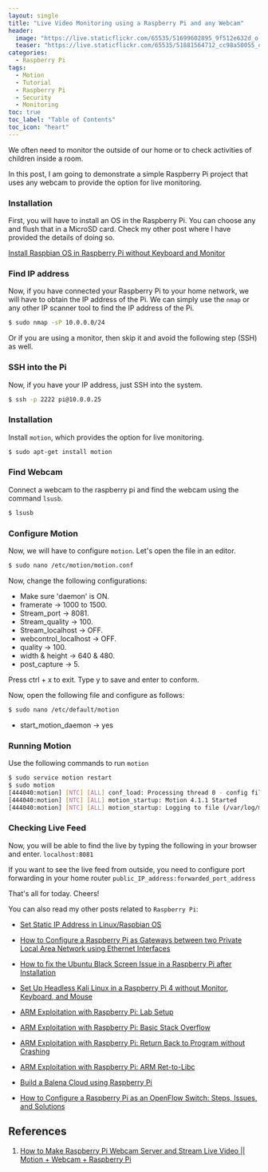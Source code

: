 ```yaml
---
layout: single
title: "Live Video Monitoring using a Raspberry Pi and any Webcam"
header:
  image: "https://live.staticflickr.com/65535/51699602895_9f512e632d_o.png"
  teaser: "https://live.staticflickr.com/65535/51881564712_cc98a50055_o.png"
categories:
  - Raspberry Pi
tags:
  - Motion
  - Tutorial
  - Raspberry Pi
  - Security
  - Monitoring
toc: true
toc_label: "Table of Contents"
toc_icon: "heart"
---
```



We often need to monitor the outside of our home or to check activities of children inside a room.

In this post, I am going to demonstrate a simple Raspberry Pi project that uses any webcam to provide the option for live monitoring.

### Installation
First, you will have to install an OS in the Raspberry Pi. You can choose any and flush that in a MicroSD card. Check my other post where I have provided the details of doing so.

[Install Raspbian OS in Raspberry Pi without Keyboard and Monitor](https://shantoroy.com/raspberry%20pi/install-raspbian-os-raspberry-pi-without-monitor-keyboard/)


### Find IP address
Now, if you have connected your Raspberry Pi to your home network, we will have to obtain the IP address of the Pi. We can simply use the `nmap` or any other IP scanner tool to find the IP address of the Pi. 


```bash
$ sudo nmap -sP 10.0.0.0/24
```

Or if you are using a monitor, then skip it and avoid the following step (SSH) as well.

### SSH into the Pi
Now, if you have your IP address, just SSH into the system.
```bash
$ ssh -p 2222 pi@10.0.0.25
```

### Installation
Install `motion`, which provides the option for live monitoring.
```bash
$ sudo apt-get install motion
```

### Find Webcam
Connect a webcam to the raspberry pi and find the webcam using the command `lsusb`.
```bash
$ lsusb
```

### Configure Motion
Now, we will have to configure `motion`. Let's open the file in an editor.
```bash
$ sudo nano /etc/motion/motion.conf
```

Now, change the following configurations:
* Make sure 'daemon' is ON.
* framerate $\rightarrow$ 1000 to 1500.
* Stream_port $\rightarrow$ 8081.
* Stream_quality $\rightarrow$ 100.
* Stream_localhost $\rightarrow$ OFF.
* webcontrol_localhost $\rightarrow$ OFF.
* quality $\rightarrow$ 100.
* width & height $\rightarrow$ 640 & 480.
* post_capture $\rightarrow$ 5.

Press ctrl + x to exit. Type y to save and enter to conform.

Now, open the following file and configure as follows:

```bash
$ sudo nano /etc/default/motion
```

* start_motion_daemon $\rightarrow$ yes

### Running Motion
Use the following commands to run `motion`
```bash
$ sudo service motion restart
$ sudo motion
[444040:motion] [NTC] [ALL] conf_load: Processing thread 0 - config file /etc/motion/motion.conf
[444040:motion] [NTC] [ALL] motion_startup: Motion 4.1.1 Started
[444040:motion] [NTC] [ALL] motion_startup: Logging to file (/var/log/motion/motion.log)
```

### Checking Live Feed
Now, you will be able to find the live by typing the following in your browser and enter.
`localhost:8081`

If you want to see the live feed from outside, you need to configure port forwarding in your home router
`public_IP_address:forwarded_port_address`


That's all for today. Cheers!


You can also read my other posts related to `Raspberry Pi`:

* [Set Static IP Address in Linux/Raspbian OS](https://shantoroy.com/linux/set-static-hostname-linux-mac-windows-raspbian/)

* [How to Configure a Raspberry Pi as Gateways between two Private Local Area Network using Ethernet Interfaces](https://shantoroy.com/raspberry%20pi/how-to-configure-raspberry-pi-as-gateway/)

* [How to fix the Ubuntu Black Screen Issue in a Raspberry Pi after Installation](https://shantoroy.com/ubuntu/ubuntu-HDMI-black-screen-issue-in-raspberry-pi/)


* [Set Up Headless Kali Linux in a Raspberry Pi 4 without Monitor, Keyboard, and Mouse](https://shantoroy.com/security/install-kali-linux-in-raspberry-pi-4/)

* [ARM Exploitation with Raspberry Pi: Lab Setup](https://shantoroy.com/security/ARM-exploitation-Raspberry-Pi-lab-setup/)

* [ARM Exploitation with Raspberry Pi: Basic Stack Overflow](https://shantoroy.com/security/ARM-exploitation-raspberry-pi-stack-overflow/)

* [ARM Exploitation with Raspberry Pi: Return Back to Program without Crashing](https://shantoroy.com/security/avoid-segmentation-fault-return-from-shellcode/)

* [ARM Exploitation with Raspberry Pi: ARM Ret-to-Libc](https://shantoroy.com/security/ret-to-libc-arm-exploitation-raspberry-pi/)

* [Build a Balena Cloud using Raspberry Pi](https://shantoroy.com/raspberry%20pi/balenaOS-install-raspberry-pi-balenacloud/)

-   [How to Configure a Raspberry Pi as an OpenFlow Switch: Steps, Issues, and Solutions](https://shantoroy.com/openflow/how-to-configure-raspberry-pi-as-open-flow-switch/)

## References
1. [How to Make Raspberry Pi Webcam Server and Stream Live Video || Motion + Webcam + Raspberry Pi](https://www.instructables.com/How-to-Make-Raspberry-Pi-Webcam-Server-and-Stream-/)
<!--stackedit_data:
eyJoaXN0b3J5IjpbOTM1MDY3OTA0LC0xMzAzNDIyMDcyLDEzOT
EzNTU5NzBdfQ==
-->